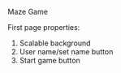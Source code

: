 Maze Game

First page properties:

1. Scalable background
2. User name/set name button
4. Start game button